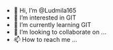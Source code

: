 - 👋 Hi, I’m @Ludmila165
- 👀 I’m interested in GIT
- 🌱 I’m currently learning GIT
- 💞️ I’m looking to collaborate on ...
- 📫 How to reach me ...

<!---
Ludmila165/Ludmila165 is a ✨ special ✨ repository because its `README.md` (this file) appears on your GitHub profile.
You can click the Preview link to take a look at your changes.
--->

